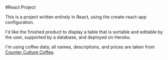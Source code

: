 #React Project

This is a project written entirely in React, using the create-react-app configuration.

I'd like the finished product to display a table that is sortable and editable by the user, supported by a database, and deployed on Heroku.

I'm using coffee data; all names, descriptions, and prices are taken from [Counter Culture Coffee](https://counterculturecoffee.com/).